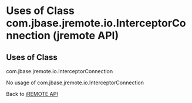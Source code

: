 # Uses of Class com.jbase.jremote.io.InterceptorConnection (jremote API)

<PageHeader />

## Uses of Class
com.jbase.jremote.io.InterceptorConnection

No usage of com.jbase.jremote.io.InterceptorConnection

Back to [jREMOTE API](com_jbase_jremote_package-summary)



  
<PageFooter />
